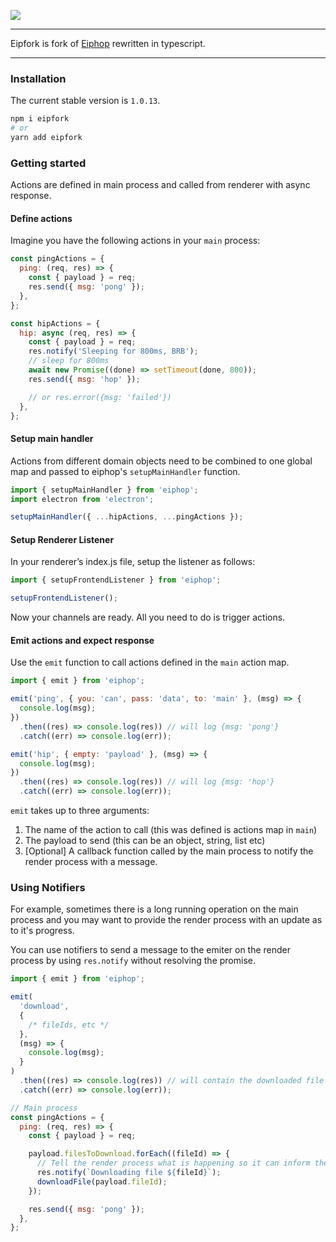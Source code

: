 ![](https://github.com/krimlabs/eiphop/raw/master/graphics/eiphop-logo.jpg)

---

Eipfork is fork of [Eiphop]() rewritten in typescript.

---

### Installation

The current stable version is `1.0.13`.

```bash
npm i eipfork
# or
yarn add eipfork
```

### Getting started

Actions are defined in main process and called from renderer with async response.

#### Define actions

Imagine you have the following actions in your `main` process:

```js
const pingActions = {
  ping: (req, res) => {
    const { payload } = req;
    res.send({ msg: 'pong' });
  },
};

const hipActions = {
  hip: async (req, res) => {
    const { payload } = req;
    res.notify('Sleeping for 800ms, BRB');
    // sleep for 800ms
    await new Promise((done) => setTimeout(done, 800));
    res.send({ msg: 'hop' });

    // or res.error({msg: 'failed'})
  },
};
```

#### Setup main handler

Actions from different domain objects need to be combined to one global map and passed to eiphop's `setupMainHandler` function.

```js
import { setupMainHandler } from 'eiphop';
import electron from 'electron';

setupMainHandler({ ...hipActions, ...pingActions });
```

#### Setup Renderer Listener

In your renderer’s index.js file, setup the listener as follows:

```js
import { setupFrontendListener } from 'eiphop';

setupFrontendListener();
```

Now your channels are ready. All you need to do is trigger actions.

#### Emit actions and expect response

Use the `emit` function to call actions defined in the `main` action map.

```js
import { emit } from 'eiphop';

emit('ping', { you: 'can', pass: 'data', to: 'main' }, (msg) => {
  console.log(msg);
})
  .then((res) => console.log(res)) // will log {msg: 'pong'}
  .catch((err) => console.log(err));

emit('hip', { empty: 'payload' }, (msg) => {
  console.log(msg);
})
  .then((res) => console.log(res)) // will log {msg: 'hop'}
  .catch((err) => console.log(err));
```

`emit` takes up to three arguments:

1.  The name of the action to call (this was defined is actions map in `main`)
2.  The payload to send (this can be an object, string, list etc)
3.  [Optional] A callback function called by the main process to notify the render process with a message.

### Using Notifiers

For example, sometimes there is a long running operation on the main process and you may want to provide the render process with an update as to it's progress.

You can use notifiers to send a message to the emiter on the render process by using `res.notify` without resolving the promise.

```js
import { emit } from 'eiphop';

emit(
  'download',
  {
    /* fileIds, etc */
  },
  (msg) => {
    console.log(msg);
  }
)
  .then((res) => console.log(res)) // will contain the downloaded file
  .catch((err) => console.log(err));

// Main process
const pingActions = {
  ping: (req, res) => {
    const { payload } = req;

    payload.filesToDownload.forEach((fileId) => {
      // Tell the render process what is happening so it can inform the user
      res.notify(`Downloading file ${fileId}`);
      downloadFile(payload.fileId);
    });

    res.send({ msg: 'pong' });
  },
};
```
